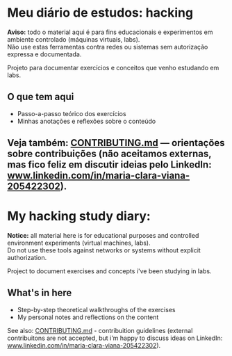 # Meu diário de estudos: hacking

**Aviso:** todo o material aqui é para fins educacionais e experimentos em ambiente controlado (máquinas virtuais, labs).  
Não use estas ferramentas contra redes ou sistemas sem autorização expressa e documentada.

Projeto para documentar exercícios e conceitos que venho estudando em labs.

## O que tem aqui
- Passo-a-passo teórico dos exercícios
- Minhas anotações e reflexões sobre o conteúdo

Veja também: [CONTRIBUTING.md](CONTRIBUTING.md) — orientações sobre contribuições (não aceitamos externas, mas fico feliz em discutir ideias pelo LinkedIn: www.linkedin.com/in/maria-clara-viana-205422302).
--------------------------------------------------------------------------------------------------------------------------------------------------------------------------------------
# My hacking study diary:

**Notice:** all material here is for educational purposes and controlled environment experiments (virtual machines, labs).  
Do not use these tools against networks or systems without explicit authorization.

Project to document exercises and concepts i've been studying in labs.

## What's in here
- Step-by-step theoretical walkthroughs of the exercises
- My personal notes and reflections on the content

See also: [CONTRIBUTING.md](CONTRIBUTING.md) - contribuition guidelines (external contribuitons are not accepted, but i'm happy to discuss ideas on LinkedIn:  www.linkedin.com/in/maria-clara-viana-205422302).
